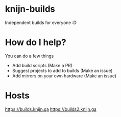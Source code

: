 # knijn-builds
Independent builds for everyone :D

# How do I help?
You can do a few things
- Add build scripts (Make a PR)
- Suggest projects to add to builds (Make an issue)
- Add mirrors on your own hardware (Make an issue)

# Hosts
https://builds.knijn.ga
https://builds2.knijn.ga
